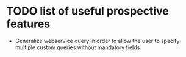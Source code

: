 TODO list of useful prospective features
========================================

* Generalize webservice query in order to allow the user to specify multiple custom queries without mandatory fields

